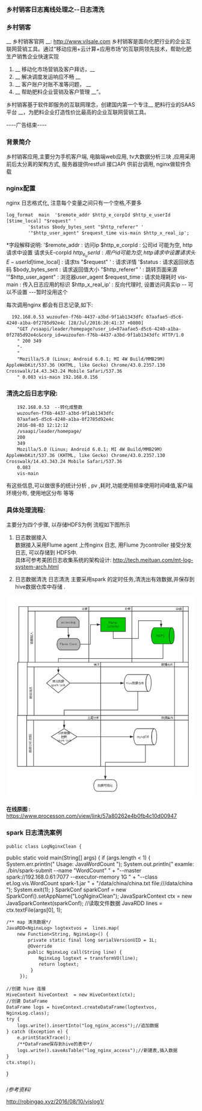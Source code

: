 ### __乡村销客日志离线处理之--日志清洗__


### 乡村销客
__ 乡村销客官网 __: http://www.vilsale.com 
乡村销客是面向化肥行业的企业互联网营销工具。通过“移动应用+云计算+应用市场”的互联网领先技术，帮助化肥生产销售企业快速实现  
<!-- more -->
1. __ 移动化市场营销及客户拜访，__  
1. __ 解决调度发运响应不畅  __  
1. __ 客户账户对账不准等问题， __  
1. __ 帮助肥料企业营销及客户管理 __”。 

乡村销客基于软件即服务的互联网理念，创建国内第一个专注__ 肥料行业的SAAS平台 __，为肥料企业打造性价比最高的企业互联网营销工具。
 
----广告结束----

### 背景简介
 乡村销客应用,主要分为手机客户端, 电脑端web应用, tv大数据分析三块 ,应用采用前后太分离的架构方式,
服务器提供restfull 接口API 供前台调用,  nginx做软件负载

###  nginx配置

nginx 日志格式化, 注意每个变量之间只有一个空格,不要多

    log_format  main  '$remote_addr $http_e_corpId $http_e_userId [$time_local] "$request" '
        	'$status $body_bytes_sent "$http_referer" '
        	'"$http_user_agent" $request_time vis-main $http_x_real_ip';

*字段解释说明:
     '$remote_addr       : 访问ip
     $http_e_corpId      : 公司id 可能为空, http请求中设置 请求头E-corpId 
     $http_e_userId      : 用户id 可能为空, http请求中设置 请求头E-userId 
     [$time_local]       : 请求ts
     "$request" '        : 请求详情
     '$status            : 请求返回状态码
     $body_bytes_sent    : 请求返回值大小
     "$http_referer" '   : 跳转页面来源
     '"$http_user_agent" : 浏览器user_agent
     $request_time       :  请求处理耗时
     vis-main            : 传入日志应用的标识
     $http_x_real_ip'    :  反向代理时, 设置访问真实ip -- 可以不设置 ---暂时没用这个

每次调用nginx 都会有日志记录,如下:

      192.168.0.53 wuzoufen-f76b-4437-a3bd-9f1ab1343dfc 07aafae5-d5c6-4240-a1ba-0f2785d92e4c [28/Jul/2016:20:41:37 +0800] 
		"GET /vsaapi/leader/homepage?user_id=07aafae5-d5c6-4240-a1ba-0f2785d92e4c&corp_id=wuzoufen-f76b-4437-a3bd-9f1ab1343dfc HTTP/1.0
		" 200 349 
		"-
		" 
		"Mozilla/5.0 (Linux; Android 6.0.1; MI 4W Build/MMB29M) AppleWebKit/537.36 (KHTML, like Gecko) Chrome/43.0.2357.130 Crosswalk/14.43.343.24 Mobile Safari/537.36
		" 0.083 vis-main 192.168.0.156

### 清洗之后日志字段:

		192.168.0.53  --转化成整数 
		wuzoufen-f76b-4437-a3bd-9f1ab1343dfc 
		07aafae5-d5c6-4240-a1ba-0f2785d92e4c 
		2016-08-03 12:12:12 
		/vsaapi/leader/homepage/
		200 
		349 
		Mozilla/5.0 (Linux; Android 6.0.1; MI 4W Build/MMB29M) AppleWebKit/537.36 (KHTML, like Gecko) Chrome/43.0.2357.130 Crosswalk/14.43.343.24 Mobile Safari/537.36
		0.083
		vis-main 

有这些信息,可以做很多的统计分析 , pv ,耗时,功能使用频率使用时间峰值,客户端环境分布, 使用地区分布 等等


### 具体处理流程:

主要分为四个步骤, 以存储HDFS为例 流程如下图所示

1. 日志数据接入  
	数据接入采用Flume agent 上传nginx 日志, 用Flume 为controller 接受分发日志, 可以存储到
	HDFS中.  
	具体可参考美团日志收集系统的架构设计:  http://tech.meituan.com/mt-log-system-arch.html

2. 日志数据清洗 
日志清洗 主要采用spark 的定时任务,清洗出有效数据,并保存到hive数据仓库中存储 . 


![离线日志处理流程](NginxAccessLog.png "离线日志处理流程")  


__在线原图 :__ https://www.processon.com/view/link/57a80262e4b0fb4c10d00947


### spark 日志清洗案例 

	public class LogNginxClean {

public static void main(String[] args) {
	if (args.length < 1) {
		System.err.println(" Usage: JavaWordCount <file> <savepath> ");
		System.out.println(" examle: ./bin/spark-submit  --name \"WordCount\"  "
       		+ "--master spark://192.168.0.61:7077 --executor-memory 1G  "
       		+ "--class et.log.vis.WordCount  spark-1.jar "
       		+ "/data/china/china.txt file:///data/china ");
		System.exit(1);
	}
	SparkConf sparkConf = new SparkConf().setAppName("LogNginxClean");
	JavaSparkContext ctx = new JavaSparkContext(sparkConf);
	//读取文件数据
	JavaRDD<String> lines = ctx.textFile(args[0], 1);
    
	/** map 清洗数据*/
	JavaRDD<NginxLog> logtextvos =  lines.map(
		new Function<String, NginxLog>() {
			private static final long serialVersionUID = 1L;
			@Override
            public NginxLog call(String line) {
				NginxLog logtext = transformVO(line);
				return logtext;
             }
         });
		
	//创建 hive 连接
	HiveContext hiveContext  = new HiveContext(ctx);
	//创建 DataFrame 
	DataFrame logs = hiveContext.createDataFrame(logtextvos, NginxLog.class);
	try {
		logs.write().insertInto("log_nginx_access");//追加数据
	} catch (Exception e) {
		e.printStackTrace();
		/**DataFrame保存到hive的表中*/
		logs.write().saveAsTable("log_nginx_access");//新建表,插入数据
	}
	ctx.stop();
}




### 



/*参考资料*/

http://robingao.xyz/2016/08/10/vislog1/

